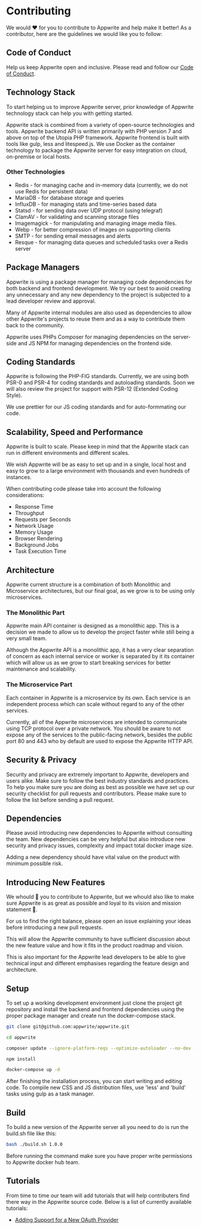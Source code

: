 # Contributing

We would ❤️ for you to contribute to Appwrite and help make it  better! As a contributor, here are the guidelines we would like you to follow:

## Code of Conduct

Help us keep Appwrite open and inclusive. Please read and follow our [Code of Conduct](/CODE_OF_CONDUCT.md).

## Technology Stack

To start helping us to improve Appwrite server, prior knowledge of Appwrite technology stack can help you with getting started.

Appwrite stack is combined from a variety of open-source technologies and tools. Appwrite backend API is written primarily with PHP version 7 and above on top of the Utopia PHP framework. Appwrite frontend is built with tools like gulp, less and litespeed.js. We use Docker as the container technology to package the Appwrite server for easy integration on cloud, on-premise or local hosts.

### Other Technologies

* Redis - for managing cache and in-memory data (currently, we do not use Redis for persistent data)
* MariaDB - for database storage and queries
* InfluxDB - for managing stats and time-series based data
* Statsd - for sending data over UDP protocol (using telegraf)
* ClamAV - for validating and scanning storage files
* Imagemagick - for manipulating and managing image media files.
* Webp - for better compression of images on supporting clients
* SMTP - for sending email messages and alerts
* Resque - for managing data queues and scheduled tasks over a Redis server

## Package Managers

Appwrite is using a package manager for managing code dependencies for both backend and frontend development. We try our best to avoid creating any unnecessary and any new dependency to the project is subjected to a lead developer review and approval.

Many of Appwrite internal modules are also used as dependencies to allow other Appwrite's projects to reuse them and as a way to contribute them back to the community.

Appwrite uses PHPs Composer for managing dependencies on the server-side and JS NPM for managing dependencies on the frontend side.

## Coding Standards

Appwrite is following the PHP-FIG standards. Currently, we are using both PSR-0 and PSR-4 for coding standards and autoloading standards. Soon we will also review the project for support with PSR-12 (Extended Coding Style).

We use prettier for our JS coding standards and for auto-formmating our code.

## Scalability, Speed and Performance

Appwrite is built to scale. Please keep in mind that the Appwrite stack can run in different environments and different scales.

We wish Appwrite will be as easy to set up and in a single, local host and easy to grow to a large environment with thousands and even hundreds of instances.

When contributing code please take into account the following considerations:

* Response Time
* Throughput
* Requests per Seconds
* Network Usage
* Memory Usage
* Browser Rendering
* Background Jobs
* Task Execution Time

## Architecture

Appwrite current structure is a combination of both Monolithic and Microservice architectures, but our final goal, as we grow is to be using only microservices.

### The Monolithic Part

Appwrite main API container is designed as a monolithic app. This is a decision we made to allow us to develop the project faster while still being a very small team.

Although the Appwrite API is a monolithic app, it has a very clear separation of concern as each internal service or worker is separated by it its container which will allow us as we grow to start breaking services for better maintenance and scalability.

### The Microservice Part

Each container in Appwrite is a microservice by its own. Each service is an independent process which can scale without regard to any of the other services.

Currently, all of the Appwrite microservices are intended to communicate using TCP protocol over a private network. You should be aware to not expose any of the services to the public-facing network, besides the public port 80 and 443 who by default are used to expose the Appwrite HTTP API.

## Security & Privacy

Security and privacy are extremely important to Appwrite, developers and users alike. Make sure to follow the best industry standards and practices. To help you make sure you are doing as best as possible we have set up our security checklist for pull requests and contributors. Please make sure to follow the list before sending a pull request.

## Dependencies

Please avoid introducing new dependencies to Appwrite without consulting the team. New dependencies can be very helpful but also introduce new security and privacy issues, complexity and impact total docker image size.

Adding a new dependency should have vital value on the product with minimum possible risk.

## Introducing New Features

We whould 💖 you to contribute to Appwrite, but we whould also like to make sure Appwrite is as great as possible and loyal to its vision and mission statement 🙏.

For us to find the right balance, please open an issue explaining your ideas before introducing a new pull requests.

This will allow the Appwrite community to have sufficient discussion about the new feature value and how it fits in the product roadmap and vision.

This is also important for the Appwrite lead developers to be able to give technical input and different emphasises regarding the feature design and architecture.

## Setup

To set up a working development environment just clone the project git repository and install the backend and frontend dependencies using the proper package manager and create run the docker-compose stack.

```bash
git clone git@github.com:appwrite/appwrite.git

cd appwrite

composer update --ignore-platform-reqs --optimize-autoloader --no-dev --no-plugins --no-scripts

npm install

docker-compose up -d
```

After finishing the installation process, you can start writing and editing code. To compile new CSS and JS distribution files, use 'less' and 'build' tasks using gulp as a task manager.

## Build

To build a new version of the Appwrite server all you need to do is run the build.sh file like this:

```bash
bash ./build.sh 1.0.0
```

Before running the command make sure you have proper write permissions to Appwrite docker hub team.

## Tutorials

From time to time our team will add tutorials that will help contributers find there way in the Appwrite source code. Below is a list of currently available tutorials:

* [Adding Support for a New OAuth Provider](./docs/AddOAuthProvider.md)